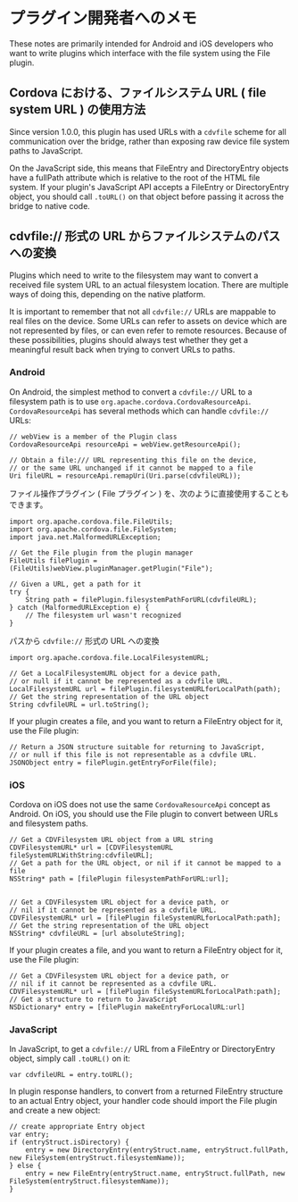 プラグイン開発者へのメモ
========================

These notes are primarily intended for Android and iOS developers who
want to write plugins which interface with the file system using the
File plugin.

Cordova における、ファイルシステム URL ( file system URL ) の使用方法
-------------------------------------

Since version 1.0.0, this plugin has used URLs with a `cdvfile` scheme
for all communication over the bridge, rather than exposing raw device
file system paths to JavaScript.

On the JavaScript side, this means that FileEntry and DirectoryEntry
objects have a fullPath attribute which is relative to the root of the
HTML file system. If your plugin's JavaScript API accepts a FileEntry or
DirectoryEntry object, you should call `.toURL()` on that object before
passing it across the bridge to native code.

cdvfile:// 形式の URL からファイルシステムのパスへの変換
--------------------------------------------------------

Plugins which need to write to the filesystem may want to convert a
received file system URL to an actual filesystem location. There are
multiple ways of doing this, depending on the native platform.

It is important to remember that not all `cdvfile://` URLs are mappable
to real files on the device. Some URLs can refer to assets on device
which are not represented by files, or can even refer to remote
resources. Because of these possibilities, plugins should always test
whether they get a meaningful result back when trying to convert URLs to
paths.

### Android

On Android, the simplest method to convert a `cdvfile://` URL to a
filesystem path is to use `org.apache.cordova.CordovaResourceApi`.
`CordovaResourceApi` has several methods which can handle `cdvfile://`
URLs:

    // webView is a member of the Plugin class
    CordovaResourceApi resourceApi = webView.getResourceApi();

    // Obtain a file:/// URL representing this file on the device,
    // or the same URL unchanged if it cannot be mapped to a file
    Uri fileURL = resourceApi.remapUri(Uri.parse(cdvfileURL));

ファイル操作プラグイン ( File プラグイン )
を、次のように直接使用することもできます。

    import org.apache.cordova.file.FileUtils;
    import org.apache.cordova.file.FileSystem;
    import java.net.MalformedURLException;

    // Get the File plugin from the plugin manager
    FileUtils filePlugin = (FileUtils)webView.pluginManager.getPlugin("File");

    // Given a URL, get a path for it
    try {
        String path = filePlugin.filesystemPathForURL(cdvfileURL);
    } catch (MalformedURLException e) {
        // The filesystem url wasn't recognized
    }

パスから `cdvfile://` 形式の URL への変換

    import org.apache.cordova.file.LocalFilesystemURL;

    // Get a LocalFilesystemURL object for a device path,
    // or null if it cannot be represented as a cdvfile URL.
    LocalFilesystemURL url = filePlugin.filesystemURLforLocalPath(path);
    // Get the string representation of the URL object
    String cdvfileURL = url.toString();

If your plugin creates a file, and you want to return a FileEntry object
for it, use the File plugin:

    // Return a JSON structure suitable for returning to JavaScript,
    // or null if this file is not representable as a cdvfile URL.
    JSONObject entry = filePlugin.getEntryForFile(file);

### iOS

Cordova on iOS does not use the same `CordovaResourceApi` concept as
Android. On iOS, you should use the File plugin to convert between URLs
and filesystem paths.

    // Get a CDVFilesystem URL object from a URL string
    CDVFilesystemURL* url = [CDVFilesystemURL fileSystemURLWithString:cdvfileURL];
    // Get a path for the URL object, or nil if it cannot be mapped to a file
    NSString* path = [filePlugin filesystemPathForURL:url];


    // Get a CDVFilesystem URL object for a device path, or
    // nil if it cannot be represented as a cdvfile URL.
    CDVFilesystemURL* url = [filePlugin fileSystemURLforLocalPath:path];
    // Get the string representation of the URL object
    NSString* cdvfileURL = [url absoluteString];

If your plugin creates a file, and you want to return a FileEntry object
for it, use the File plugin:

    // Get a CDVFilesystem URL object for a device path, or
    // nil if it cannot be represented as a cdvfile URL.
    CDVFilesystemURL* url = [filePlugin fileSystemURLforLocalPath:path];
    // Get a structure to return to JavaScript
    NSDictionary* entry = [filePlugin makeEntryForLocalURL:url]

### JavaScript

In JavaScript, to get a `cdvfile://` URL from a FileEntry or
DirectoryEntry object, simply call `.toURL()` on it:

``` {.sourceCode .javascript}
var cdvfileURL = entry.toURL();
```

In plugin response handlers, to convert from a returned FileEntry
structure to an actual Entry object, your handler code should import the
File plugin and create a new object:

``` {.sourceCode .javascript}
// create appropriate Entry object
var entry;
if (entryStruct.isDirectory) {
    entry = new DirectoryEntry(entryStruct.name, entryStruct.fullPath, new FileSystem(entryStruct.filesystemName));
} else {
    entry = new FileEntry(entryStruct.name, entryStruct.fullPath, new FileSystem(entryStruct.filesystemName));
}
```
